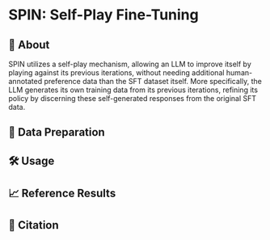 # SPIN: Self-Play Fine-Tuning

## 📣 About

SPIN utilizes a self-play mechanism, allowing an LLM to improve itself by playing against its previous iterations, without needing additional human-annotated preference data than the SFT dataset itself. More specifically, the LLM generates its own training data from its previous iterations, refining its policy by discerning these self-generated responses from the original SFT data.

## 📂 Data Preparation

## 🛠 Usage

## 📈 Reference Results

## 📜 Citation
